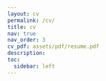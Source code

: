 ```yaml
---
layout: cv
permalink: /cv/
title: cv
nav: true
nav_order: 3
cv_pdf: assets/pdf/resume.pdf
description:
toc:
  sidebar: left
---
```


